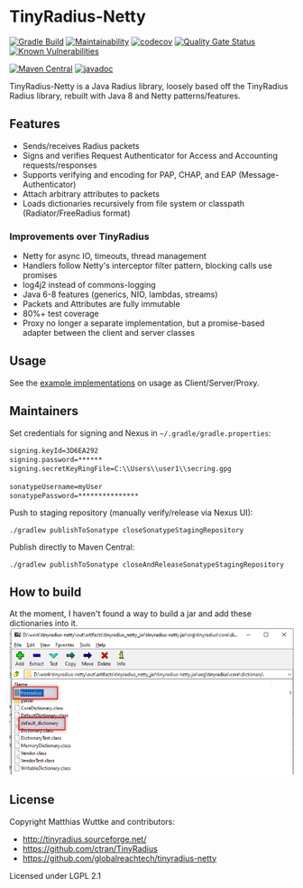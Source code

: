 # TinyRadius-Netty

[![Gradle Build](https://github.com/globalreachtech/tinyradius-netty/actions/workflows/gradle.yml/badge.svg)](https://github.com/globalreachtech/tinyradius-netty/actions/workflows/gradle.yml)
[![Maintainability](https://api.codeclimate.com/v1/badges/a6b90f85717d753228eb/maintainability)](https://codeclimate.com/github/globalreachtech/tinyradius-netty/maintainability)
[![codecov](https://codecov.io/gh/globalreachtech/tinyradius-netty/branch/master/graph/badge.svg)](https://codecov.io/gh/globalreachtech/tinyradius-netty)
[![Quality Gate Status](https://sonarcloud.io/api/project_badges/measure?project=globalreachtech_tinyradius-netty&metric=alert_status)](https://sonarcloud.io/summary/new_code?id=globalreachtech_tinyradius-netty)
[![Known Vulnerabilities](https://snyk.io/test/github/globalreachtech/tinyradius-netty/badge.svg)](https://snyk.io/test/github/globalreachtech/tinyradius-netty)

[![Maven Central](https://img.shields.io/maven-central/v/com.globalreachtech/tinyradius-netty)](https://search.maven.org/artifact/com.globalreachtech/tinyradius-netty)
[![javadoc](https://javadoc.io/badge2/com.globalreachtech/tinyradius-netty/javadoc.svg)](https://javadoc.io/doc/com.globalreachtech/tinyradius-netty)

TinyRadius-Netty is a Java Radius library, loosely based off the TinyRadius Radius library, rebuilt with Java 8 and Netty patterns/features.

## Features
- Sends/receives Radius packets
- Signs and verifies Request Authenticator for Access and Accounting requests/responses
- Supports verifying and encoding for PAP, CHAP, and EAP (Message-Authenticator)
- Attach arbitrary attributes to packets
- Loads dictionaries recursively from file system or classpath (Radiator/FreeRadius format)

### Improvements over TinyRadius
- Netty for async IO, timeouts, thread management
- Handlers follow Netty's interceptor filter pattern, blocking calls use promises
- log4j2 instead of commons-logging
- Java 6-8 features (generics, NIO, lambdas, streams)
- Packets and Attributes are fully immutable
- 80%+ test coverage
- Proxy no longer a separate implementation, but a promise-based adapter between the client and server classes

## Usage
See the [example implementations](src/test/java/org/tinyradius/io) on usage as Client/Server/Proxy.

## Maintainers

Set credentials for signing and Nexus in `~/.gradle/gradle.properties`:
```
signing.keyId=3D6EA292
signing.password=******
signing.secretKeyRingFile=C:\\Users\\user1\\secring.gpg

sonatypeUsername=myUser
sonatypePassword=***************
```

Push to staging repository (manually verify/release via Nexus UI):
```shell
./gradlew publishToSonatype closeSonatypeStagingRepository
```

Publish directly to Maven Central:
```shell
./gradlew publishToSonatype closeAndReleaseSonatypeStagingRepository
```

## How to build
At the moment, I haven't found a way to build a jar and add these dictionaries into it.
![alt text](./doc/custom_dictionary.png)

## License
Copyright Matthias Wuttke and contributors:
- http://tinyradius.sourceforge.net/
- https://github.com/ctran/TinyRadius
- https://github.com/globalreachtech/tinyradius-netty

Licensed under LGPL 2.1
